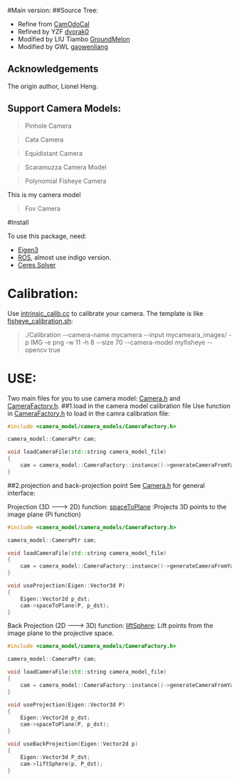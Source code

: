 

#Main version:
##Source Tree:

* Refine from [CamOdoCal](https://github.com/hengli/camera_model)
* Refined by YZF [dvorak0](https://github.com/dvorak0)
* Modified by LIU Tiambo [GroundMelon](https://github.com/groundmelon)
* Modified by GWL [gaowenliang](https://github.com/gaowenliang)

## Acknowledgements ##

The origin author, Lionel Heng.

## Support Camera Models:

>Pinhole Camera

>Cata Camera

>Equidistant Camera

>Scaramuzza Camera Model

>Polynomial Fisheye Camera

This is my camera model

>Fov Camera

#Install

To use this package, need:

* [Eigen3](http://eigen.tuxfamily.org/)
* [ROS](http://wiki.ros.org/), almost use indigo version.
* [Ceres Solver](http://ceres-solver.org)

# Calibration:

Use [intrinsic_calib.cc](https://github.com/dvorak0/camera_model/blob/master/src/intrinsic_calib.cc) to calibrate your camera.
The template is like [fisheye_calibration.sh](https://github.com/gaowenliang/camera_model/blob/master/calibrate_template/fisheye_calibration.sh):

>  ./Calibration --camera-name mycamera --input mycameara_images/ -p IMG -e png -w 11 -h 8 --size 70 --camera-model myfisheye --opencv true


# USE:
Two main files for you to use camera model: [Camera.h](https://github.com/dvorak0/camera_model/blob/master/include/camera_model/camera_models/Camera.h) and [CameraFactory.h](https://github.com/gaowenliang/camera_model/blob/master/include/camera_model/camera_models/CameraFactory.h).
##1.load in the camera model calibration file
Use function in [CameraFactory.h](https://github.com/gaowenliang/camera_model/blob/master/include/camera_model/camera_models/CameraFactory.h) to load in the camra calibration file:

```c++
#include <camera_model/camera_models/CameraFactory.h>

camera_model::CameraPtr cam;

void loadCameraFile(std::string camera_model_file)
{
    cam = camera_model::CameraFactory::instance()->generateCameraFromYamlFile(camera_model_file);
}
```

##2.projection and back-projection point
See [Camera.h](https://github.com/dvorak0/camera_model/blob/master/include/camera_model/camera_models/Camera.h) for general interface:

Projection (3D ---> 2D) function:
[spaceToPlane](https://github.com/gaowenliang/camera_model/blob/master/calibrate_template/fisheye_calibration.sh) :Projects 3D points to the image plane (Pi function)

```c++
#include <camera_model/camera_models/CameraFactory.h>

camera_model::CameraPtr cam;

void loadCameraFile(std::string camera_model_file)
{
    cam = camera_model::CameraFactory::instance()->generateCameraFromYamlFile(camera_model_file);
}

void useProjection(Eigen::Vector3d P)
{
    Eigen::Vector2d p_dst;
    cam->spaceToPlane(P, p_dst);
}
```

Back Projection (2D ---> 3D) function:
[liftSphere](https://github.com/gaowenliang/camera_model/blob/master/calibrate_template/fisheye_calibration.sh):   Lift points from the image plane to the projective space.
```c++
#include <camera_model/camera_models/CameraFactory.h>

camera_model::CameraPtr cam;

void loadCameraFile(std::string camera_model_file)
{
    cam = camera_model::CameraFactory::instance()->generateCameraFromYamlFile(camera_model_file);
}

void useProjection(Eigen::Vector3d P)
{
    Eigen::Vector2d p_dst;
    cam->spaceToPlane(P, p_dst);
}

void useBackProjection(Eigen::Vector2d p)
{
    Eigen::Vector3d P_dst;
    cam->liftSphere(p, P_dst);
}
```
